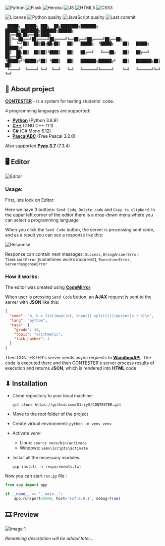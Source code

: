 ![Python](https://img.shields.io/badge/Python-3776AB?style=for-the-badge&logo=python&logoColor=white)
![Flask](https://img.shields.io/badge/Flask-000000?style=for-the-badge&logo=flask&logoColor=white)
![Heroku](https://img.shields.io/badge/Heroku-430098?style=for-the-badge&logo=heroku&logoColor=white)
![JS](https://img.shields.io/badge/JavaScript-F7DF1E?style=for-the-badge&logo=javascript&logoColor=black)
![HTML5](https://img.shields.io/badge/HTML5-E34F26?style=for-the-badge&logo=html5&logoColor=white)
![CSS3](https://img.shields.io/badge/CSS3-1572B6?style=for-the-badge&logo=css3&logoColor=white)

![License](https://img.shields.io/github/license/S1riyS/CONTESTER)
![Python quality](https://img.shields.io/lgtm/grade/python/github/S1riyS/CONTESTER?logo=LGTM)
![JavaScript quality](https://img.shields.io/lgtm/grade/javascript/github/S1riyS/CONTESTER?logo=LGTM)
![Last commit](https://img.shields.io/github/last-commit/S1riyS/CONTESTER?logo=GitHub)

     █████╗  █████╗ ███╗  ██╗████████╗███████╗ ██████╗████████╗███████╗██████╗ 
    ██╔══██╗██╔══██╗████╗ ██║╚══██╔══╝██╔════╝██╔════╝╚══██╔══╝██╔════╝██╔══██╗
    ██║  ╚═╝██║  ██║██╔██╗██║   ██║   █████╗  ╚█████╗    ██║   █████╗  ██████╔╝
    ██║  ██╗██║  ██║██║╚████║   ██║   ██╔══╝   ╚═══██╗   ██║   ██╔══╝  ██╔══██╗
    ╚█████╔╝╚█████╔╝██║ ╚███║   ██║   ███████╗██████╔╝   ██║   ███████╗██║  ██║
     ╚════╝  ╚════╝ ╚═╝  ╚══╝   ╚═╝   ╚══════╝╚═════╝    ╚═╝   ╚══════╝╚═╝  ╚═╝

## 📝 About project

**[CONTESTER](https://github.com/S1riyS/CONTESTER)** - is a system for testing students' code.

4 programming languages are supported:

* **[Python](https://www.python.org/?hl=ru)** (Python 3.8.9)
* **[C++](https://isocpp.org/)** (GNU C++ 11.1)
* **[C#](https://dotnet.microsoft.com/en-us/languages/csharp)** (C# Mono 6.12)
* **[PascalABC](http://pascalabc.net/)** (Free Pascal 3.2.0)

Also supported **[Pypy 3.7](https://www.pypy.org/)** (7.3.4)

## 🖥️ Editor

![Editor](https://i.postimg.cc/HWtxnQ2b/CONTESTER-editor.png)

### Usage:

First, lets look on Editor:

Here we have 3 buttons: `Send Code`, `Delete code` and `Copy to clipbord`. In the upper left corner of the editor there
is a drop-down menu where you can select a programming language

When you click the `Send Code` button, the server is processing sent code, and as a result you can see a response like
this:

![Response](https://i.postimg.cc/qqqRXyHJ/image.png)

Response can contain next messages: `Success`, `WrongAnswerError`,
`TimeLimitError` (sometimes works incorrect), `ExecutionError`, `ServerResponseError`

### How it works:

The editor was created using **[CodeMirror](https://codemirror.net/)**.

When user is pressing `Send Code` button, an **AJAX** request is sent to the server with **JSON** like this:

```json
{
  "code": "a, b = list(map(int, input().split()))\nprint(a + b)\n",
  "lang": "python",
  "task": {
    "grade": 10,
    "topic": "arithmetic",
    "task_number": 1
  }
}
```

Then CONTESTER's server sends async requests to **[WandboxAPI](https://github.com/melpon/wandbox)**. The code is
executed there and then CONTESTER's server process results of execution and returns **JSON**, which is rendered into
**HTML** code

## ⬇ Installation

* Clone repository to your local machine:

  `git clone https://github.com/S1riyS/CONTESTER.git`

* Move to the root folder of the project

* Create virtual environment: `python -m venv venv`

* Activate *venv*:
    * Linux: `source venv/bin/activate`
    * Windows: `venv\Scripts\activate`

* Install all the necessary modules:

  `pip install -r requirements.txt`

Now you can start `run.py` file :

```python
from app import app

if __name__ == "__main__":
    app.run(port=5000, host='127.0.0.1', debug=True)
```

## 🎞 Preview

![Image 1](https://i.postimg.cc/6p5djWHG/CONTESTER-screenshot.png)

*Remaining description will be added later...*